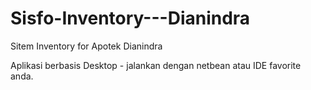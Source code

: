 Sisfo-Inventory---Dianindra
===========================

Sitem Inventory for Apotek Dianindra

Aplikasi berbasis Desktop - jalankan dengan netbean atau IDE favorite anda.
